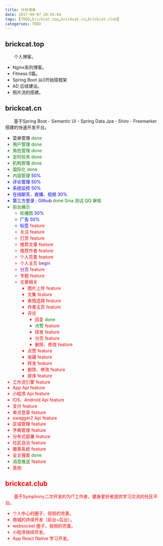 ```yaml
---
title: 计划清单
date: 2017-09-07 20:54:04
tags: [TODO,brickcat.top,brickcat.cn,brickcat.club]
categories: TODO
---
```


## brickcat.top

　　个人博客。
　　
- Nginx系列博客。
- Fitness 0篇。
- Spring Boot 从0开始搭框架
- AD 后续建设。
- 照片流的搭建。
<!--more-->

## brickcat.cn

　　基于Spring Boot - Semantic UI - Spring Data Jpa - Shiro - Freemarker 搭建的快速开发平台。
　　
- 菜单管理 <font color="green">done</front>
- 用户管理 <font color="green">done</front>
- 角色管理 <font color="green">done</front>
- 定时任务 <font color="green">done</front>
- 机构管理 <font color="green">done</front>
- 国际化 <font color="green">done</front>
- 内容管理 <font color="blue">50%</front>
- 评论管理 <font color="blue">50%</front>
- 系统监控 <font color="blue">50%</front>
- 在线聊天、直播、视频 <font color="blue">30%</front>
- 第三方登录 : Github <font color="green">done</front> Sina 测试 QQ 审核
- 前台展示 
    - 轮播图 <font color="blue">50%</front>
    - 广告 <font color="blue">50%</front>
    - 标签 <font color="red">feature</front>
    - 关注 <font color="red">feature</front>
    - 打赏 <font color="red">feature</front>
    - 推荐文章 <font color="red">feature</front>
    - 推荐作者 <font color="red">feature</front>
    - 个人完善 <font color="red">feature</front>
    - 个人主页 <font color="purple">begin</front>
    - 分页 <font color="red">feature</front>
    - 专题 <font color="red">feature</front>
    - 文章相关 
        - 图片上传 <font color="red">feature</front>
        - 文集 <font color="red">feature</front>
        - 表情选择 <font color="red">feature</front>
        - 作者主页 <font color="red">feature</front>
        - 评论 
            - 回复 <font color="green">done</front>
            - 点赞 <font color="red">feature</front>
            - 转发 <font color="red">feature</front>
            - 分页 <font color="red">feature</front>
            - 删除、修改 <font color="red">feature</front>
        - 点赞 <font color="red">feature</front>
        - 收藏 <font color="red">feature</front>
        - 转发 <font color="red">feature</front>
        - 删除、修改 <font color="red">feature</front>
        - 排序 <font color="red">feature</front>
- 工作流引擎 <font color="red">feature</front>
- App Api <font color="red">feature</front>
- 小程序 Api <font color="red">feature</front>
- IOS、Android Api <font color="red">feature</front>
- 支付 <font color="red">feature</front>
- 单点登录 <font color="red">feature</front>
- swagger2 Api <font color="red">feature</front>
- 区域管理 <font color="red">feature</front>
- 字典管理 <font color="red">feature</front>
- 分布式部署 <font color="red">feature</front>
- 社区自治 <font color="red">feature</front>
- 徽章系统 <font color="red">feature</front>
- 全文搜索 <font color="green">done</front>
- 消息推送 <font color="red">feature</front>
- 其他
## brickcat.club
　　基于Symphony二次开发的为IT工作者，健身爱好者提供学习交流的社区平台。

- 个人中心的圈子、视频的完善。
- 商城的持续开发（前台+后台）。
- websocket 圈子、视频的完善。
- 小程序继续开发。
- App React Native 学习开发。
